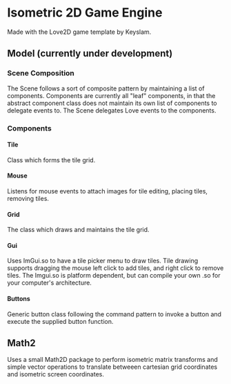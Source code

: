 # Isometric 2D Game Engine 
Made with the Love2D game template by Keyslam. 

## Model (currently under development) 
### Scene Composition
The Scene follows a sort of composite pattern by maintaining a list of components. Components are currently all "leaf" components, in that the abstract component class does not maintain its own list of components to delegate events to. The Scene delegates Love events to the components. 
### Components
#### Tile
Class which forms the tile grid. 
#### Mouse
Listens for mouse events to attach images for tile editing, placing tiles, removing tiles.
#### Grid
The class which draws and maintains the tile grid.
#### Gui
Uses ImGui.so to have a tile picker menu to draw tiles. Tile drawing supports dragging the mouse left click to add tiles, and right click to remove tiles. The Imgui.so is platform dependent, but can compile your own .so for your computer's architecture. 
#### Buttons
Generic button class following the command pattern to invoke a button and execute the supplied button function. 
## Math2 
Uses a small Math2D package to perform isometric matrix transforms and simple vector operations to translate betweeen cartesian grid coordinates and isometric screen coordinates.
